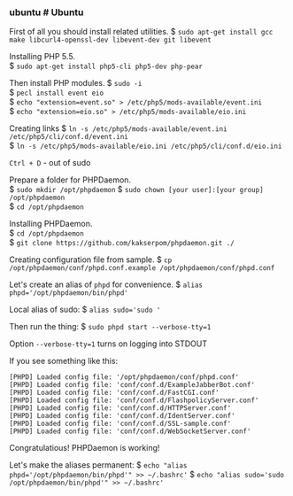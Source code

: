 ### ubuntu # Ubuntu

First of all you should install related utilities.
$&nbsp;`sudo apt-get install gcc make libcurl4-openssl-dev libevent-dev git libevent`

Installing PHP 5.5.  
$&nbsp;`sudo apt-get install php5-cli php5-dev php-pear`

Then install PHP modules.
$&nbsp;`sudo -i`  
$&nbsp;`pecl install event eio`  
$&nbsp;`echo "extension=event.so" > /etc/php5/mods-available/event.ini`  
$&nbsp;`echo "extension=eio.so" > /etc/php5/mods-available/eio.ini`

Creating links
$&nbsp;`ln -s /etc/php5/mods-available/event.ini /etc/php5/cli/conf.d/event.ini`  
$&nbsp;`ln -s /etc/php5/mods-available/eio.ini /etc/php5/cli/conf.d/eio.ini`

`Ctrl + D` - out of sudo

Prepare a folder for PHPDaemon.  
$&nbsp;`sudo mkdir /opt/phpdaemon`
$&nbsp;`sudo chown [your user]:[your group] /opt/phpdaemon`  
$&nbsp;`cd /opt/phpdaemon`

Installing PHPDaemon.  
$&nbsp;`cd /opt/phpdaemon`  
$&nbsp;`git clone https://github.com/kakserpom/phpdaemon.git ./`

Creating configuration file from sample.
$&nbsp;`cp /opt/phpdaemon/conf/phpd.conf.example /opt/phpdaemon/conf/phpd.conf`

Let's create an alias of `phpd` for convenience.
$&nbsp;`alias phpd='/opt/phpdaemon/bin/phpd'`

Local alias of sudo: 
$&nbsp;`alias sudo='sudo '`

Then run the thing:
$&nbsp;`sudo phpd start --verbose-tty=1`

Option `--verbose-tty=1` turns on logging into STDOUT

If you see something like this:

    [PHPD] Loaded config file: '/opt/phpdaemon/conf/phpd.conf'
	[PHPD] Loaded config file: 'conf/conf.d/ExampleJabberBot.conf'
	[PHPD] Loaded config file: 'conf/conf.d/FastCGI.conf'
	[PHPD] Loaded config file: 'conf/conf.d/FlashpolicyServer.conf'
	[PHPD] Loaded config file: 'conf/conf.d/HTTPServer.conf'
	[PHPD] Loaded config file: 'conf/conf.d/IdentServer.conf'
	[PHPD] Loaded config file: 'conf/conf.d/SSL-sample.conf'
	[PHPD] Loaded config file: 'conf/conf.d/WebSocketServer.conf'

Congratulatious! PHPDaemon is working!

Let's make the aliases permanent:
$&nbsp;`echo "alias phpd='/opt/phpdaemon/bin/phpd'" >> ~/.bashrc'`
$&nbsp;`echo "alias sudo='sudo /opt/phpdaemon/bin/phpd'" >> ~/.bashrc'`